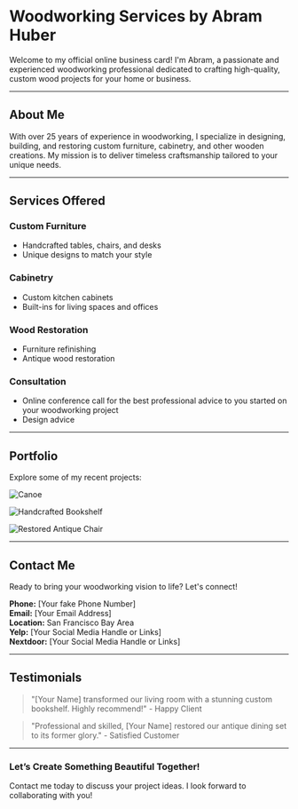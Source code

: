 # Woodworking Services by Abram Huber

Welcome to my official online business card! I'm Abram, a passionate and experienced woodworking professional dedicated to crafting high-quality, custom wood projects for your home or business.

---

## About Me

With over 25 years of experience in woodworking, I specialize in designing, building, and restoring custom furniture, cabinetry, and other wooden creations. My mission is to deliver timeless craftsmanship tailored to your unique needs.

---

## Services Offered

### Custom Furniture
- Handcrafted tables, chairs, and desks
- Unique designs to match your style

### Cabinetry
- Custom kitchen cabinets
- Built-ins for living spaces and offices

### Wood Restoration
- Furniture refinishing
- Antique wood restoration

### Consultation
- Online conference call for the best professional advice to you started on your woodworking project
- Design advice

---

## Portfolio

Explore some of my recent projects:

![Canoe](https://via.placeholder.com/300 "Custom Canoe")

![Handcrafted Bookshelf](https://via.placeholder.com/300 "Handcrafted Bookshelf")

![Restored Antique Chair](https://via.placeholder.com/300 "Restored Antique Chair")

---

## Contact Me

Ready to bring your woodworking vision to life? Let's connect!

**Phone:** [Your fake Phone Number]  
**Email:** [Your Email Address]  
**Location:** San Francisco Bay Area  
**Yelp:** [Your Social Media Handle or Links]  
**Nextdoor:** [Your Social Media Handle or Links]  

---

## Testimonials

> "[Your Name] transformed our living room with a stunning custom bookshelf. Highly recommend!" - Happy Client

> "Professional and skilled, [Your Name] restored our antique dining set to its former glory." - Satisfied Customer

---

### Let’s Create Something Beautiful Together!

Contact me today to discuss your project ideas. I look forward to collaborating with you!
